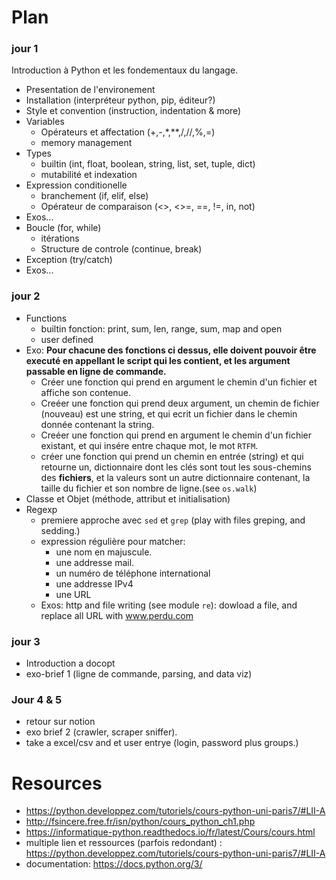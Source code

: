 
# Plan

### jour 1

Introduction à Python et les fondementaux du langage.

- Presentation de l'environement
- Installation (interpréteur python, pip, éditeur?)
- Style et convention (instruction, indentation & more)
- Variables
    - Opérateurs et affectation (+,-,*,**,/,//,%,=)
    - memory management
- Types 
    - builtin (int, float, boolean, string, list, set, tuple, dict)
    - mutabilité et indexation
- Expression conditionelle
    - branchement (if, elif, else)
    - Opérateur de comparaison (<>, <>=, ==, !=, in, not)
- Exos...
- Boucle  (for, while) 
    - itérations
    - Structure de controle (continue, break)
- Exception (try/catch)
- Exos...

### jour 2

- Functions
    - builtin fonction: print, sum, len, range, sum, map and open
    - user defined
- Exo: **Pour chacune des fonctions ci dessus, elle doivent pouvoir être executé en appellant le script qui les contient, et les argument passable en ligne de commande.**
    * Créer une fonction qui prend en argument le chemin d'un fichier et affiche son contenue.
    * Creéer une fonction qui prend deux argument, un chemin de fichier (nouveau) est une string, et qui ecrit un fichier dans le chemin donnée contenant la string.
    * Creéer une fonction qui prend en argument le chemin d'un fichier existant, et qui insére entre chaque mot, le mot `RTFM`.
    * créer une fonction qui prend un chemin en entrée (string) et qui retourne un, dictionnaire dont les clés sont tout les sous-chemins des **fichiers**, et la valeurs sont un autre dictionnaire contenant, la taille du fichier et son nombre de ligne.(see `os.walk`)
- Classe et Objet (méthode, attribut et initialisation)
- Regexp
    - premiere approche avec `sed` et `grep` (play with files greping, and sedding.)
    - expression régulière pour matcher: 
        * une nom en majuscule.
        * une addresse mail.
        * un numéro de téléphone international
        * une addresse IPv4
        * une URL
    - Exos: http and file writing (see module `re`): dowload a file, and replace all URL with www.perdu.com

### jour 3

- Introduction a docopt
- exo-brief 1 (ligne de commande, parsing, and data viz)

### Jour 4 & 5

- retour sur notion
- exo brief 2 (crawler, scraper sniffer).
- take a excel/csv and et user entrye (login, password plus groups.)


# Resources

* https://python.developpez.com/tutoriels/cours-python-uni-paris7/#LII-A
* http://fsincere.free.fr/isn/python/cours_python_ch1.php
* https://informatique-python.readthedocs.io/fr/latest/Cours/cours.html
* multiple lien et ressources (parfois redondant) : https://python.developpez.com/tutoriels/cours-python-uni-paris7/#LII-A
* documentation: https://docs.python.org/3/
